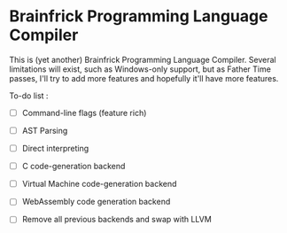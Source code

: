 # Brainfrick Programming Language Compiler 

This is (yet another) Brainfrick Programming Language Compiler. Several limitations will exist, such as Windows-only support, but as Father Time passes, I'll try to add more features and hopefully it'll have more features.

To-do list : 

- [ ] Command-line flags (feature rich)

- [ ] AST Parsing

- [ ] Direct interpreting

- [ ] C code-generation backend

- [ ] Virtual Machine code-generation backend

- [ ] WebAssembly code generation backend

- [ ] Remove all previous backends and swap with LLVM 